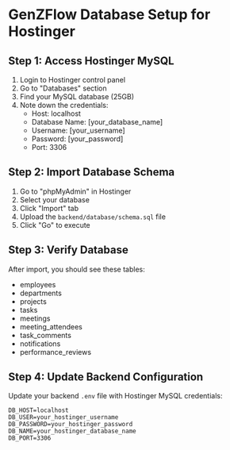# GenZFlow Database Setup for Hostinger

## Step 1: Access Hostinger MySQL
1. Login to Hostinger control panel
2. Go to "Databases" section
3. Find your MySQL database (25GB)
4. Note down the credentials:
   - Host: localhost
   - Database Name: [your_database_name]
   - Username: [your_username]
   - Password: [your_password]
   - Port: 3306

## Step 2: Import Database Schema
1. Go to "phpMyAdmin" in Hostinger
2. Select your database
3. Click "Import" tab
4. Upload the `backend/database/schema.sql` file
5. Click "Go" to execute

## Step 3: Verify Database
After import, you should see these tables:
- employees
- departments
- projects
- tasks
- meetings
- meeting_attendees
- task_comments
- notifications
- performance_reviews

## Step 4: Update Backend Configuration
Update your backend `.env` file with Hostinger MySQL credentials:
```
DB_HOST=localhost
DB_USER=your_hostinger_username
DB_PASSWORD=your_hostinger_password
DB_NAME=your_hostinger_database_name
DB_PORT=3306
```
